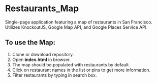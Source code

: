 # Restaurants_Map
Single-page application featuring a map of restaurants in San Francisco. <br>
Utilizes KnockoutJS, Google Map API, and Google Places Service API.

## To use the Map:
1. Clone or download repository.
2. Open **index.html** in browser.
3. The map should be populated with restaurants by default.
4. Click on restaurant names in the list or pins to get more information.
5. Filter restaurants by typing in search box.
